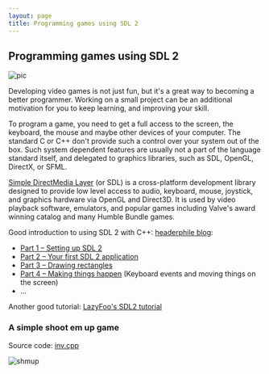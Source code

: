 ```yaml
---
layout: page
title: Programming games using SDL 2
---
```


## Programming games using SDL 2

![pic](http://i.imgur.com/E0BFa43.png)

Developing video games is not just fun, but it's a great way to becoming a better programmer. 
Working on a small project can be an additional motivation for you to keep learning,
and improving your skill.  

To program a game, you need to get a full access to the screen, the keyboard, the mouse and maybe other devices of your computer.
The standard C or C++ don't provide such a control over your system out of the box. 
Such system dependent features are usually not a part of the language standard itself, and delegated to graphics libraries, such as SDL, OpenGL, DirectX, or SFML.

[Simple DirectMedia Layer](http://libsdl.org/) (or SDL) is a cross-platform development library designed to provide low level access to audio, 
keyboard, mouse, joystick, and graphics hardware via OpenGL and Direct3D. 
It is used by video playback software, emulators, and popular games including Valve's award winning catalog and many Humble Bundle games.

Good introduction to using SDL 2 with C++: [headerphile blog](http://headerphile.com/):

- [Part 1 – Setting up SDL 2](http://headerphile.com/?p=26)
- [Part 2 – Your first SDL 2 application](http://headerphile.com/?p=23)
- [Part 3 – Drawing rectangles](http://headerphile.com/?p=70)
- [Part 4 – Making things happen](http://headerphile.com/?p=82) (Keyboard events and moving things on the screen)
- ...

Another good tutorial: [LazyFoo's SDL2 tutorial](http://lazyfoo.net/tutorials/SDL/index.php)

### A simple shoot em up game

Source code: [inv.cpp](inv.cpp)

![shmup](http://i.imgur.com/qJPxwC5.png)

